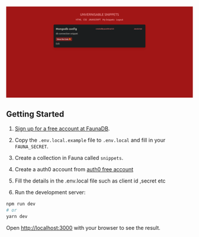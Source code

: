 ![Working Demo](./images/cover.png)

## Getting Started

1. [Sign up for a free account at FaunaDB](http://bit.ly/jqqfauna).

2. Copy the `.env.local.example` file to `.env.local` and fill in your `FAUNA_SECRET`.

3. Create a collection in Fauna called `snippets`.

4. Create a auth0 account from [auth0 free account](https://auth0.com/signup?&signUpData=%7B%22category%22%3A%22docs%22%7D)

5. Fill the details in the .env.local file such as client id ,secret etc

6. Run the development server:

```bash
npm run dev
# or
yarn dev
```

Open [http://localhost:3000](http://localhost:3000) with your browser to see the result.
